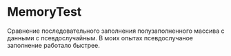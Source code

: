 # MemoryTest
Сравнение последовательного заполнения полузаполненного массива с данными с псевдослучайным. В моих опытах псевдослучаное заполнение работало быстрее.
